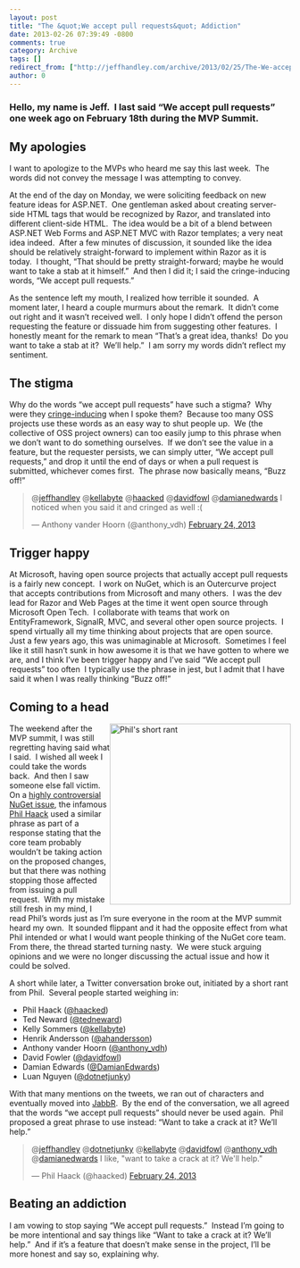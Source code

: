 ```yaml
---
layout: post
title: "The &quot;We accept pull requests&quot; Addiction"
date: 2013-02-26 07:39:49 -0800
comments: true
category: Archive
tags: []
redirect_from: ["http://jeffhandley.com/archive/2013/02/25/The-We-accept-pull-requests-Addiction.aspx", "http://jeffhandley.com/archive/2013/02/25/the-we-accept-pull-requests-addiction.aspx"]
author: 0
---
```

<!-- more -->
<h3>Hello, my name is Jeff.  I last said “We accept pull requests” one week ago on February 18th during the MVP Summit.</h3>  <h2>My apologies</h2>  <p>I want to apologize to the MVPs who heard me say this last week.  The words did not convey the message I was attempting to convey.</p>  <p>At the end of the day on Monday, we were soliciting feedback on new feature ideas for ASP.NET.  One gentleman asked about creating server-side HTML tags that would be recognized by Razor, and translated into different client-side HTML.  The idea would be a bit of a blend between ASP.NET Web Forms and ASP.NET MVC with Razor templates; a very neat idea indeed.  After a few minutes of discussion, it sounded like the idea should be relatively straight-forward to implement within Razor as it is today.  I thought, “That should be pretty straight-forward; maybe he would want to take a stab at it himself.”  And then I did it; I said the cringe-inducing words, “We accept pull requests.”</p>  <p>As the sentence left my mouth, I realized how terrible it sounded.  A moment later, I heard a couple murmurs about the remark.  It didn’t come out right and it wasn’t received well.  I only hope I didn’t offend the person requesting the feature or dissuade him from suggesting other features.  I honestly meant for the remark to mean “That’s a great idea, thanks!  Do you want to take a stab at it?  We’ll help.”  I am sorry my words didn’t reflect my sentiment.</p>  <h2>The stigma</h2>  <p>Why do the words “we accept pull requests” have such a stigma?  Why were they <a href="https://twitter.com/anthony_vdh/status/305570942724231168" target="_blank">cringe-inducing</a> when I spoke them?  Because too many OSS projects use these words as an easy way to shut people up.  We (the collective of OSS project owners) can too easily jump to this phrase when we don’t want to do something ourselves.  If we don’t see the value in a feature, but the requester persists, we can simply utter, “We accept pull requests,” and drop it until the end of days or when a pull request is submitted, whichever comes first.  The phrase now basically means, “Buzz off!”</p>

<blockquote class="twitter-tweet"><p>@<a href="https://twitter.com/jeffhandley">jeffhandley</a> @<a href="https://twitter.com/kellabyte">kellabyte</a> @<a href="https://twitter.com/haacked">haacked</a> @<a href="https://twitter.com/davidfowl">davidfowl</a> @<a href="https://twitter.com/damianedwards">damianedwards</a> I noticed when you said it and cringed as well :(</p>— Anthony vander Hoorn (@anthony_vdh) <a href="https://twitter.com/anthony_vdh/status/305570942724231168">February 24, 2013</a></blockquote>
<script async="" src="//platform.twitter.com/widgets.js" charset="utf-8"></script>

<h2>Trigger happy</h2>  <p>At Microsoft, having open source projects that actually accept pull requests is a fairly new concept.  I work on NuGet, which is an Outercurve project that accepts contributions from Microsoft and many others.  I was the dev lead for Razor and Web Pages at the time it went open source through Microsoft Open Tech.  I collaborate with teams that work on EntityFramework, SignalR, MVC, and several other open source projects.  I spend virtually all my time thinking about projects that are open source.  Just a few years ago, this was unimaginable at Microsoft.  Sometimes I feel like it still hasn’t sunk in how awesome it is that we have gotten to where we are, and I think I’ve been trigger happy and I’ve said “We accept pull requests” too often  I typically use the phrase in jest, but I admit that I have said it when I was really thinking “Buzz off!”</p>  <h2>Coming to a head</h2>  <p><a title="View the start of the twitter conversation" href="https://twitter.com/haacked/status/305517043237662721" target="_blank"><img title="Phil's short rant" style="border-left-width: 0px; border-right-width: 0px; border-bottom-width: 0px; margin-left: 0px; display: inline; border-top-width: 0px; margin-right: 0px" border="0" alt="Phil's short rant" align="right" src="http://jeffhandley.com/images/jeffhandley_com/WindowsLiveWriter/DirtyWordsWeacceptpullrequests_F213/image_3.png" width="324" /></a>The weekend after the MVP summit, I was still regretting having said what I said.  I wished all week I could take the words back.  And then I saw someone else fall victim.  On a <a href="https://github.com/NuGet/NuGetGallery/issues/807">highly controversial NuGet issue</a>, the infamous <a href="http://haacked.com" target="_blank">Phil Haack</a> used a similar phrase as part of a response stating that the core team probably wouldn’t be taking action on the proposed changes, but that there was nothing stopping those affected from issuing a pull request.  With my mistake still fresh in my mind, I read Phil’s words just as I’m sure everyone in the room at the MVP summit heard my own.  It sounded flippant and it had the opposite effect from what Phil intended or what I would want people thinking of the NuGet core team.  From there, the thread started turning nasty.  We were stuck arguing opinions and we were no longer discussing the actual issue and how it could be solved.</p>  <p>A short while later, a Twitter conversation broke out, initiated by a short rant from Phil.  Several people started weighing in:</p>  <ul>   <li>Phil Haack (<a href="http://twitter.com/haacked" target="_blank">@haacked</a>) </li>    <li>Ted Neward (<a href="http://twitter.com/tedneward" target="_blank">@tedneward</a>) </li>    <li>Kelly Sommers (<a href="http://twitter.com/kellabyte" target="_blank">@kellabyte</a>) </li>    <li>Henrik Andersson (<a href="http://twitter.com/ahandersson" target="_blank">@ahandersson</a>) </li>    <li>Anthony vander Hoorn ‏(<a href="http://twitter.com/anthony_vdh" target="_blank">@anthony_vdh</a>) </li>    <li>David Fowler (<a href="http://twitter.com/davidfowl" target="_blank">@davidfowl</a>) </li>    <li>Damian Edwards (<a href="http://twitter.com/DamianEdwards" target="_blank">@DamianEdwards</a>) </li>    <li>Luan Nguyen (<a href="http://twitter.com/dotnetjunky" target="_blank">@dotnetjunky</a>) </li> </ul>  <p>With that many mentions on the tweets, we ran out of characters and eventually moved into <a href="https://jabbr.net/#/rooms/oss" target="_blank">JabbR</a>.  By the end of the conversation, we all agreed that the words “we accept pull requests” should never be used again.  Phil proposed a great phrase to use instead: “Want to take a crack at it? We’ll help.”</p>

<blockquote class="twitter-tweet"><p>@<a href="https://twitter.com/jeffhandley">jeffhandley</a> @<a href="https://twitter.com/dotnetjunky">dotnetjunky</a> @<a href="https://twitter.com/kellabyte">kellabyte</a> @<a href="https://twitter.com/davidfowl">davidfowl</a> @<a href="https://twitter.com/anthony_vdh">anthony_vdh</a> @<a href="https://twitter.com/damianedwards">damianedwards</a> I like, "want to take a crack at it? We'll help."</p>— Phil Haack (@haacked) <a href="https://twitter.com/haacked/status/305571607613673472">February 24, 2013</a></blockquote>
<script async="" src="//platform.twitter.com/widgets.js" charset="utf-8"></script>

<h2>Beating an addiction</h2>  <p>I am vowing to stop saying “We accept pull requests.”  Instead I’m going to be more intentional and say things like “Want to take a crack at it? We’ll help.”  And if it’s a feature that doesn’t make sense in the project, I’ll be more honest and say so, explaining why.</p>

